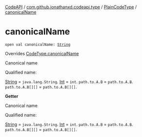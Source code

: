 [CodeAPI](../../index.md) / [com.github.jonathanxd.codeapi.type](../index.md) / [PlainCodeType](index.md) / [canonicalName](.)

# canonicalName

`open val canonicalName: `[`String`](https://kotlinlang.org/api/latest/jvm/stdlib/kotlin/-string/index.html)

Overrides [CodeType.canonicalName](../-code-type/canonical-name.md)

Canonical name

Qualified name:

[String](https://kotlinlang.org/api/latest/jvm/stdlib/kotlin/-string/index.html) = `java.lang.String`.
[Int](https://kotlinlang.org/api/latest/jvm/stdlib/kotlin/-int/index.html) = `int`.
`path.to.A.B` = `path.to.A.B`.
`path.to.A.B[][]` = `path.to.A.B[][]`.

**Getter**

Canonical name

Qualified name:

[String](https://kotlinlang.org/api/latest/jvm/stdlib/kotlin/-string/index.html) = `java.lang.String`.
[Int](https://kotlinlang.org/api/latest/jvm/stdlib/kotlin/-int/index.html) = `int`.
`path.to.A.B` = `path.to.A.B`.
`path.to.A.B[][]` = `path.to.A.B[][]`.

